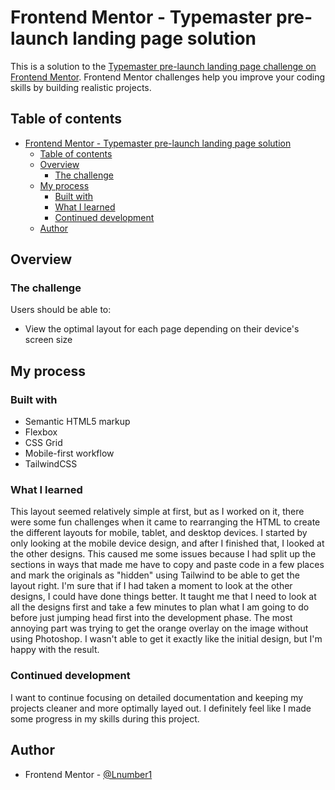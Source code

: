 # Frontend Mentor - Typemaster pre-launch landing page solution

This is a solution to the [Typemaster pre-launch landing page challenge on Frontend Mentor](). Frontend Mentor challenges help you improve your coding skills by building realistic projects.

## Table of contents

- [Frontend Mentor - Typemaster pre-launch landing page solution](#frontend-mentor---typemaster-pre-launch-landing-page-solution)
  - [Table of contents](#table-of-contents)
  - [Overview](#overview)
    - [The challenge](#the-challenge)
  - [My process](#my-process)
    - [Built with](#built-with)
    - [What I learned](#what-i-learned)
    - [Continued development](#continued-development)
  - [Author](#author)

## Overview

### The challenge

Users should be able to:

- View the optimal layout for each page depending on their device's screen size

## My process

### Built with

- Semantic HTML5 markup
- Flexbox
- CSS Grid
- Mobile-first workflow
- TailwindCSS

### What I learned

This layout seemed relatively simple at first, but as I worked on it, there were some fun challenges when it came to rearranging the HTML to create the different layouts for mobile, tablet, and desktop devices. I started by only looking at the mobile device design, and after I finished that, I looked at the other designs. This caused me some issues because I had split up the sections in ways that made me have to copy and paste code in a few places and mark the originals as "hidden" using Tailwind to be able to get the layout right. I'm sure that if I had taken a moment to look at the other designs, I could have done things better. It taught me that I need to look at all the designs first and take a few minutes to plan what I am going to do before just jumping head first into the development phase. The most annoying part was trying to get the orange overlay on the image without using Photoshop. I wasn't able to get it exactly like the initial design, but I'm happy with the result.


### Continued development

I want to continue focusing on detailed documentation and keeping my projects cleaner and more optimally layed out. I definitely feel like I made some progress in my skills during this project.

## Author

- Frontend Mentor - [@Lnumber1](https://www.frontendmentor.io/profile/lnumber1)
